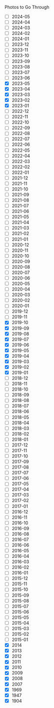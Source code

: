 Photos to Go Through
- [ ]  2024-05
- [ ]  2024-04
- [ ]  2024-03
- [ ]  2024-02
- [ ]  2024-01
- [ ]  2023-12
- [ ]  2023-11
- [ ]  2023-10
- [ ]  2023-09
- [ ]  2023-08
- [ ]  2023-07
- [ ]  2023-06
- [x]  2023-05
- [x]  2023-04
- [x]  2023-03
- [x]  2023-02
- [x]  2023-01
- [ ]  2022-12
- [ ]  2022-11
- [ ]  2022-10
- [ ]  2022-09
- [ ]  2022-08
- [ ]  2022-07
- [ ]  2022-06
- [ ]  2022-05
- [ ]  2022-04
- [ ]  2022-03
- [ ]  2022-02
- [ ]  2022-01
- [ ]  2021-12
- [ ]  2021-11
- [ ]  2021-10
- [ ]  2021-09
- [ ]  2021-08
- [ ]  2021-07
- [ ]  2021-06
- [ ]  2021-05
- [ ]  2021-04
- [ ]  2021-03
- [ ]  2021-02
- [ ]  2021-01
- [ ]  2020-12
- [ ]  2020-11
- [ ]  2020-10
- [ ]  2020-09
- [ ]  2020-08
- [ ]  2020-07
- [ ]  2020-06
- [ ]  2020-05
- [ ]  2020-04
- [ ]  2020-03
- [ ]  2020-02
- [ ]  2020-01
- [ ]  2019-12
- [ ]  2019-11
- [x]  2019-10
- [x]  2019-09
- [x]  2019-08
- [x]  2019-07
- [x]  2019-06
- [x]  2019-05
- [x]  2019-04
- [x]  2019-03
- [x]  2019-02
- [x]  2019-01
- [ ]  2018-12
- [ ]  2018-11
- [ ]  2018-10
- [ ]  2018-09
- [ ]  2018-08
- [ ]  2018-07
- [ ]  2018-06
- [ ]  2018-05
- [ ]  2018-04
- [ ]  2018-03
- [ ]  2018-02
- [ ]  2018-01
- [ ]  2017-12
- [ ]  2017-11
- [ ]  2017-10
- [ ]  2017-09
- [ ]  2017-08
- [ ]  2017-07
- [ ]  2017-06
- [ ]  2017-05
- [ ]  2017-04
- [ ]  2017-03
- [ ]  2017-02
- [ ]  2017-01
- [ ]  2016-12
- [ ]  2016-11
- [ ]  2016-10
- [ ]  2016-09
- [ ]  2016-08
- [ ]  2016-07
- [ ]  2016-06
- [ ]  2016-05
- [ ]  2016-04
- [ ]  2016-03
- [ ]  2016-02
- [ ]  2016-01
- [ ]  2015-12
- [ ]  2015-11
- [ ]  2015-10
- [ ]  2015-09
- [ ]  2015-08
- [ ]  2015-07
- [ ]  2015-06
- [ ]  2015-05
- [ ]  2015-04
- [ ]  2015-03
- [ ]  2015-02
- [ ]  2015-01
- [x]  2014
- [x]  2013
- [x]  2012
- [x]  2011
- [x]  2010
- [x]  2009
- [x]  2008
- [x]  2007
- [x]  1969
- [x]  1947
- [x]  1904